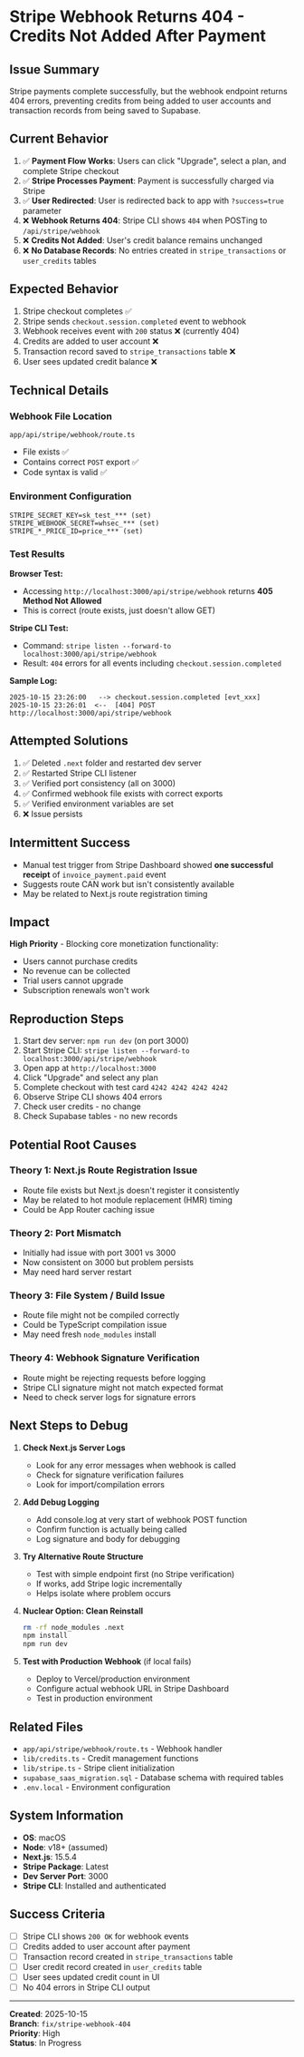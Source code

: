 # Stripe Webhook Returns 404 - Credits Not Added After Payment

## Issue Summary

Stripe payments complete successfully, but the webhook endpoint returns 404 errors, preventing credits from being added to user accounts and transaction records from being saved to Supabase.

## Current Behavior

1. ✅ **Payment Flow Works**: Users can click "Upgrade", select a plan, and complete Stripe checkout
2. ✅ **Stripe Processes Payment**: Payment is successfully charged via Stripe
3. ✅ **User Redirected**: User is redirected back to app with `?success=true` parameter
4. ❌ **Webhook Returns 404**: Stripe CLI shows `404` when POSTing to `/api/stripe/webhook`
5. ❌ **Credits Not Added**: User's credit balance remains unchanged
6. ❌ **No Database Records**: No entries created in `stripe_transactions` or `user_credits` tables

## Expected Behavior

1. Stripe checkout completes ✅
2. Stripe sends `checkout.session.completed` event to webhook
3. Webhook receives event with `200` status ❌ (currently 404)
4. Credits are added to user account ❌
5. Transaction record saved to `stripe_transactions` table ❌
6. User sees updated credit balance ❌

## Technical Details

### Webhook File Location
```
app/api/stripe/webhook/route.ts
```
- File exists ✅
- Contains correct `POST` export ✅
- Code syntax is valid ✅

### Environment Configuration
```env
STRIPE_SECRET_KEY=sk_test_*** (set)
STRIPE_WEBHOOK_SECRET=whsec_*** (set)
STRIPE_*_PRICE_ID=price_*** (set)
```

### Test Results

**Browser Test:**
- Accessing `http://localhost:3000/api/stripe/webhook` returns **405 Method Not Allowed**
- This is correct (route exists, just doesn't allow GET)

**Stripe CLI Test:**
- Command: `stripe listen --forward-to localhost:3000/api/stripe/webhook`
- Result: `404` errors for all events including `checkout.session.completed`

**Sample Log:**
```
2025-10-15 23:26:00   --> checkout.session.completed [evt_xxx]
2025-10-15 23:26:01  <--  [404] POST http://localhost:3000/api/stripe/webhook
```

## Attempted Solutions

1. ✅ Deleted `.next` folder and restarted dev server
2. ✅ Restarted Stripe CLI listener
3. ✅ Verified port consistency (all on 3000)
4. ✅ Confirmed webhook file exists with correct exports
5. ✅ Verified environment variables are set
6. ❌ Issue persists

## Intermittent Success

- Manual test trigger from Stripe Dashboard showed **one successful receipt** of `invoice_payment.paid` event
- Suggests route CAN work but isn't consistently available
- May be related to Next.js route registration timing

## Impact

**High Priority** - Blocking core monetization functionality:
- Users cannot purchase credits
- No revenue can be collected
- Trial users cannot upgrade
- Subscription renewals won't work

## Reproduction Steps

1. Start dev server: `npm run dev` (on port 3000)
2. Start Stripe CLI: `stripe listen --forward-to localhost:3000/api/stripe/webhook`
3. Open app at `http://localhost:3000`
4. Click "Upgrade" and select any plan
5. Complete checkout with test card `4242 4242 4242 4242`
6. Observe Stripe CLI shows 404 errors
7. Check user credits - no change
8. Check Supabase tables - no new records

## Potential Root Causes

### Theory 1: Next.js Route Registration Issue
- Route file exists but Next.js doesn't register it consistently
- May be related to hot module replacement (HMR) timing
- Could be App Router caching issue

### Theory 2: Port Mismatch
- Initially had issue with port 3001 vs 3000
- Now consistent on 3000 but problem persists
- May need hard server restart

### Theory 3: File System / Build Issue
- Route file might not be compiled correctly
- Could be TypeScript compilation issue
- May need fresh `node_modules` install

### Theory 4: Webhook Signature Verification
- Route might be rejecting requests before logging
- Stripe CLI signature might not match expected format
- Need to check server logs for signature errors

## Next Steps to Debug

1. **Check Next.js Server Logs**
   - Look for any error messages when webhook is called
   - Check for signature verification failures
   - Look for import/compilation errors

2. **Add Debug Logging**
   - Add console.log at very start of webhook POST function
   - Confirm function is actually being called
   - Log signature and body for debugging

3. **Try Alternative Route Structure**
   - Test with simple endpoint first (no Stripe verification)
   - If works, add Stripe logic incrementally
   - Helps isolate where problem occurs

4. **Nuclear Option: Clean Reinstall**
   ```bash
   rm -rf node_modules .next
   npm install
   npm run dev
   ```

5. **Test with Production Webhook** (if local fails)
   - Deploy to Vercel/production environment
   - Configure actual webhook URL in Stripe Dashboard
   - Test in production environment

## Related Files

- `app/api/stripe/webhook/route.ts` - Webhook handler
- `lib/credits.ts` - Credit management functions
- `lib/stripe.ts` - Stripe client initialization
- `supabase_saas_migration.sql` - Database schema with required tables
- `.env.local` - Environment configuration

## System Information

- **OS**: macOS
- **Node**: v18+ (assumed)
- **Next.js**: 15.5.4
- **Stripe Package**: Latest
- **Dev Server Port**: 3000
- **Stripe CLI**: Installed and authenticated

## Success Criteria

- [ ] Stripe CLI shows `200 OK` for webhook events
- [ ] Credits added to user account after payment
- [ ] Transaction record created in `stripe_transactions` table
- [ ] User credit record created in `user_credits` table
- [ ] User sees updated credit count in UI
- [ ] No 404 errors in Stripe CLI output

---

**Created**: 2025-10-15  
**Branch**: `fix/stripe-webhook-404`  
**Priority**: High  
**Status**: In Progress

